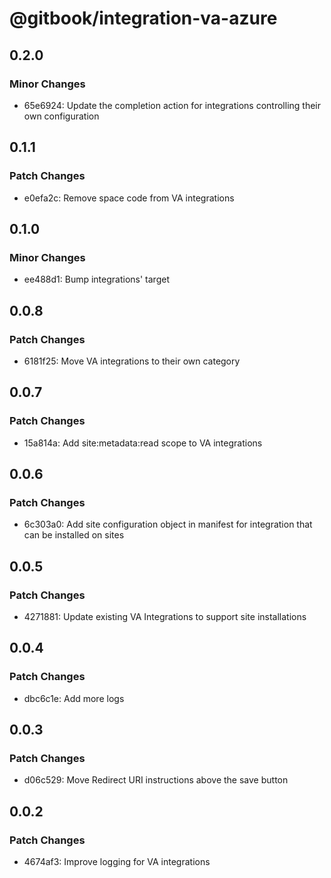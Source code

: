 # @gitbook/integration-va-azure

## 0.2.0

### Minor Changes

-   65e6924: Update the completion action for integrations controlling their own configuration

## 0.1.1

### Patch Changes

-   e0efa2c: Remove space code from VA integrations

## 0.1.0

### Minor Changes

-   ee488d1: Bump integrations' target

## 0.0.8

### Patch Changes

-   6181f25: Move VA integrations to their own category

## 0.0.7

### Patch Changes

-   15a814a: Add site:metadata:read scope to VA integrations

## 0.0.6

### Patch Changes

-   6c303a0: Add site configuration object in manifest for integration that can be installed on sites

## 0.0.5

### Patch Changes

-   4271881: Update existing VA Integrations to support site installations

## 0.0.4

### Patch Changes

-   dbc6c1e: Add more logs

## 0.0.3

### Patch Changes

-   d06c529: Move Redirect URI instructions above the save button

## 0.0.2

### Patch Changes

-   4674af3: Improve logging for VA integrations

